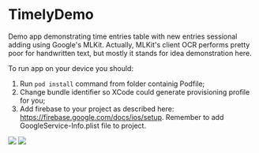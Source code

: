 # TimelyDemo
Demo app demonstrating time entries table with new entries sessional adding using Google's MLKit.
Actually, MLKit's client OCR performs pretty poor for handwritten text, but mostly it stands for idea demonstration here.

To run app on your device you should:
1) Run ```pod install``` command from folder containig Podfile;
2) Change bundle identifier so XCode could generate provisioning profile for you;
3) Add firebase to your project as described here: https://firebase.google.com/docs/ios/setup. Remember to add GoogleService-Info.plist file to project.

![](TimelyDemo_GIF.gif) ![](TimelyDemo2_GIF.gif)
